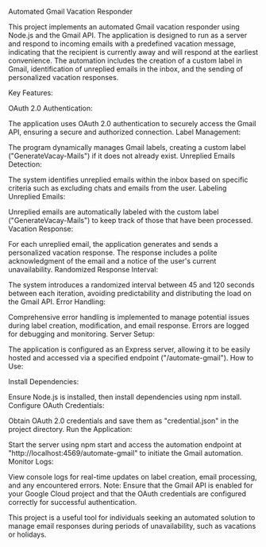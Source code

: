 Automated Gmail Vacation Responder

This project implements an automated Gmail vacation responder using Node.js and the Gmail API. The application is designed to run as a server and respond to incoming emails with a predefined vacation message, indicating that the recipient is currently away and will respond at the earliest convenience. The automation includes the creation of a custom label in Gmail, identification of unreplied emails in the inbox, and the sending of personalized vacation responses.

Key Features:

OAuth 2.0 Authentication:

The application uses OAuth 2.0 authentication to securely access the Gmail API, ensuring a secure and authorized connection.
Label Management:

The program dynamically manages Gmail labels, creating a custom label ("GenerateVacay-Mails") if it does not already exist.
Unreplied Emails Detection:

The system identifies unreplied emails within the inbox based on specific criteria such as excluding chats and emails from the user.
Labeling Unreplied Emails:

Unreplied emails are automatically labeled with the custom label ("GenerateVacay-Mails") to keep track of those that have been processed.
Vacation Response:

For each unreplied email, the application generates and sends a personalized vacation response. The response includes a polite acknowledgment of the email and a notice of the user's current unavailability.
Randomized Response Interval:

The system introduces a randomized interval between 45 and 120 seconds between each iteration, avoiding predictability and distributing the load on the Gmail API.
Error Handling:

Comprehensive error handling is implemented to manage potential issues during label creation, modification, and email response. Errors are logged for debugging and monitoring.
Server Setup:

The application is configured as an Express server, allowing it to be easily hosted and accessed via a specified endpoint ("/automate-gmail").
How to Use:

Install Dependencies:

Ensure Node.js is installed, then install dependencies using npm install.
Configure OAuth Credentials:

Obtain OAuth 2.0 credentials and save them as "credential.json" in the project directory.
Run the Application:

Start the server using npm start and access the automation endpoint at "http://localhost:4569/automate-gmail" to initiate the Gmail automation.
Monitor Logs:

View console logs for real-time updates on label creation, email processing, and any encountered errors.
Note:
Ensure that the Gmail API is enabled for your Google Cloud project and that the OAuth credentials are configured correctly for successful authentication.

This project is a useful tool for individuals seeking an automated solution to manage email responses during periods of unavailability, such as vacations or holidays.
